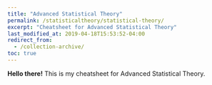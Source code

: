 ```yaml
---
title: "Advanced Statistical Theory"
permalink: /statisticaltheory/statistical-theory/
excerpt: "Cheatsheet for Advanced Statistical Theory"
last_modified_at: 2019-04-18T15:53:52-04:00
redirect_from:
  - /collection-archive/
toc: true
---
```


**Hello there!**
This is my cheatsheet for Advanced Statistical Theory.